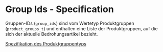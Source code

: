 # Group Ids - Specification

Gruppen-IDs (`group_ids`) sind vom Wertetyp Produktgruppen (`product_groups_t`) und enthalten eine Liste der Produktgruppen, auf die sich der aktuelle Bedrohungsartikel bezieht.

[Spezifikation des Produktgruppentyps](types/product_groups-spec.de.md)